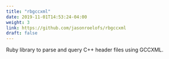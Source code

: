 ```yaml
---
title: "rbgccxml"
date: 2019-11-01T14:53:24-04:00
weight: 3
link: https://github.com/jasonroelofs/rbgccxml
draft: false
---
```


Ruby library to parse and query C++ header files using GCCXML.

